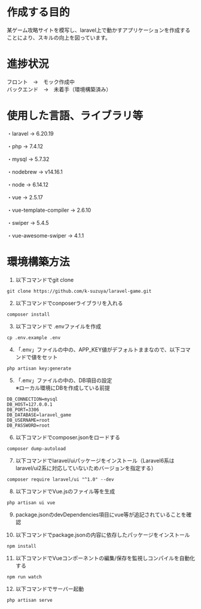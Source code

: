 # 作成する目的
 
某ゲーム攻略サイトを模写し、laravel上で動かすアプリケーションを作成することにより、スキルの向上を図っています。  
 
# 進捗状況
 
フロント　→　モック作成中  
バックエンド　→　未着手（環境構築済み）  
 
# 使用した言語、ライブラリ等
 
・laravel → 6.20.19  

・php → 7.4.12  

・mysql → 5.7.32  

・nodebrew → v14.16.1  

・node → 6.14.12  

・vue → 2.5.17  

・vue-template-compiler → 2.6.10  

・swiper → 5.4.5

・vue-awesome-swiper → 4.1.1
# 環境構築方法

1. 以下コマンドでgit clone  
```
git clone https://github.com/k-suzuya/laravel-game.git
```

2. 以下コマンドでconposerライブラリを入れる  
```
composer install
```

3. 以下コマンドで .envファイルを作成  
```
cp .env.example .env
```

4. 「.env」ファイルの中の、APP_KEY値がデフォルトままなので、以下コマンドで値をセット  
```
php artisan key:generate
```

5. 「.env」ファイルの中の、DB項目の設定  
※ローカル環境にDBを作成している前提  
```
DB_CONNECTION=mysql
DB_HOST=127.0.0.1
DB_PORT=3306
DB_DATABASE=laravel_game
DB_USERNAME=root
DB_PASSWORD=root
```

6. 以下コマンドでcomposer.jsonをロードする  
```
composer dump-autoload
```

7. 以下コマンドでlaravel/uiパッケージをインストール（Laravel6系はlaravel/ui2系に対応していないためバージョンを指定する）  
```
composer require laravel/ui "^1.0" --dev
```

8. 以下コマンドでVue.jsのファイル等を生成  
```
php artisan ui vue
```

9. package.jsonのdevDependencies項目にvue等が追記されていることを確認  

10. 以下コマンドでpackage.jsonの内容に依存したパッケージをインストール  
```
npm install
```

11. 以下コマンドでVueコンポーネントの編集/保存を監視しコンパイルを自動化する  
```
npm run watch
```

12. 以下コマンドでサーバー起動  
```
php artisan serve
```
